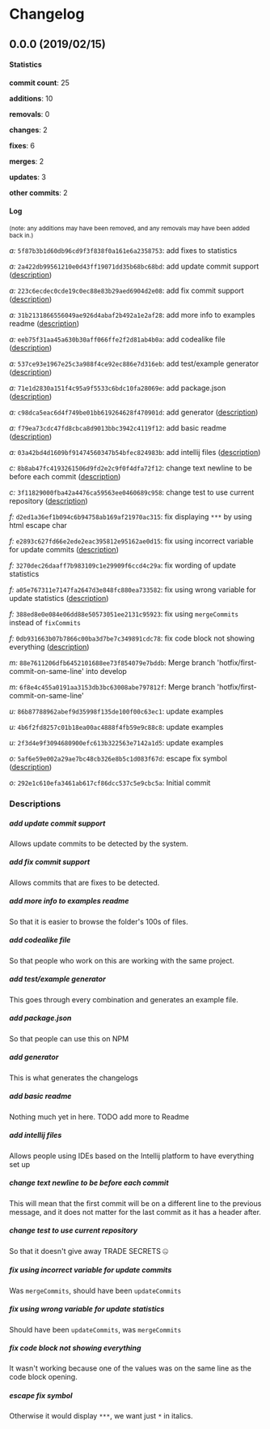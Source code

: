 # Changelog
## 0.0.0 (2019/02/15)
#### Statistics
**commit count**: 25

**additions**: 10

**removals**: 0

**changes**: 2

**fixes**: 6

**merges**: 2

**updates**: 3

**other commits**: 2

#### Log
<small>(note: any additions may have been removed, and any removals may have been added back in.)</small>

*a:* `5f87b3b1d60db96cd9f3f838f0a161e6a2358753`: add fixes to statistics

*a:* `2a422db99561210e0d43ff19071dd35b68bc68bd`: add update commit support ([description](#add-update-commit-support-20))

*a:* `223c6ecdec0cde19c0ec88e83b29aed6904d2e08`: add fix commit support ([description](#add-fix-commit-support-20))

*a:* `31b2131866556049ae926d4abaf2b492a1e2af28`: add more info to examples readme ([description](#add-more-info-to-examples-readme-20))

*a:* `eeb75f31aa45a630b30aff066ffe2f2d81ab4b0a`: add codealike file ([description](#add-codealike-file-20))

*a:* `537ce93e1967e25c3a988f4ce92ec886e7d316eb`: add test/example generator ([description](#add-testexample-generator-20))

*a:* `71e1d2830a151f4c95a9f5533c6bdc10fa28069e`: add package.json ([description](#add-packagejson-20))

*a:* `c98dca5eac6d4f749be01bb619264628f470901d`: add generator ([description](#add-generator-20))

*a:* `f79ea73cdc47fd8cbca8d9013bbc3942c4119f12`: add basic readme ([description](#add-basic-readme-20))

*a:* `03a42bd4d1609bf91474560347b54bfec824983b`: add intellij files ([description](#add-intellij-files-20))

*c:* `8b8ab47fc4193261506d9fd2e2c9f0f4dfa72f12`: change text newline to be before each commit ([description](#change-text-newline-to-be-before-each-commit-20))

*c:* `3f11829000fba42a4476ca59563ee0460689c958`: change test to use current repository ([description](#change-test-to-use-current-repository-20))

*f:* `d2ed1a36ef1b094c6b94758ab169af21970ac315`: fix displaying `***` by using html escape char

*f:* `e2893c627fd66e2ede2eac395812e95162ae0d15`: fix using incorrect variable for update commits ([description](#fix-using-incorrect-variable-for-update-commits-20))

*f:* `3270dec26daaff7b983109c1e29909f6ccd4c29a`: fix wording of update statistics

*f:* `a05e767311e7147fa2647d3e848fc880ea733582`: fix using wrong variable for update statistics ([description](#fix-using-wrong-variable-for-update-statistics-20))

*f:* `388ed8e0e084e06dd88e50573051ee2131c95923`: fix using `mergeCommits` instead of `fixCommits`

*f:* `0db931663b07b7866c00ba3d7be7c349891cdc78`: fix code block not showing everything ([description](#fix-code-block-not-showing-everything-20))

*m:* `88e7611206dfb6452101688ee73f854079e7bddb`: Merge branch 'hotfix/first-commit-on-same-line' into develop

*m:* `6f8e4c455a0191aa3153db3bc63008abe797812f`: Merge branch 'hotfix/first-commit-on-same-line'

*u:* `86b87788962abef9d35998f135de100f00c63ec1`: update examples

*u:* `4b6f2fd8257c01b18ea00ac4888f4fb59e9c88c8`: update examples

*u:* `2f3d4e9f3094680900efc613b322563e7142a1d5`: update examples

*o:* `5af6e59e002a29ae7bc48cb326e8b5c1d083f67d`: escape fix symbol ([description](#escape-fix-symbol-20))

*o:* `292e1c610efa3461ab617cf86dcc537c5e9cbc5a`: Initial commit
### Descriptions
##### add update commit support
Allows update commits to be detected by the system.
##### add fix commit support
Allows commits that are fixes to be detected.
##### add more info to examples readme
So that it is easier to browse the folder's 100s of files.
##### add codealike file
So that people who work on this are working with the same project.
##### add test/example generator
This goes through every combination and generates an example file.
##### add package.json
So that people can use this on NPM
##### add generator
This is what generates the changelogs
##### add basic readme
Nothing much yet in here. TODO add more to Readme
##### add intellij files
Allows people using IDEs based on the Intellij platform to have everything set up
##### change text newline to be before each commit
This will mean that the first commit will be on a different line to the previous message, and it does not matter for the last commit as it has a header after.
##### change test to use current repository
So that it doesn't give away TRADE SECRETS 🤐
##### fix using incorrect variable for update commits
Was `mergeCommits`, should have been `updateCommits`
##### fix using wrong variable for update statistics
Should have been `updateCommits`, was `mergeCommits`
##### fix code block not showing everything
It wasn't working because one of the values was on the same line as the code block opening.
##### escape fix symbol
Otherwise it would display `***`, we want just `*` in italics.
